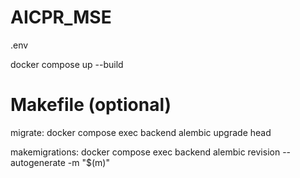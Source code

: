 # AICPR_MSE
.env

docker compose up --build

# Makefile (optional)
migrate:
	docker compose exec backend alembic upgrade head

makemigrations:
	docker compose exec backend alembic revision --autogenerate -m "$(m)"
